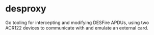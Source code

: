 # desproxy
Go tooling for intercepting and modifying DESFire APDUs, using two ACR122 devices to communicate with and emulate an external card.